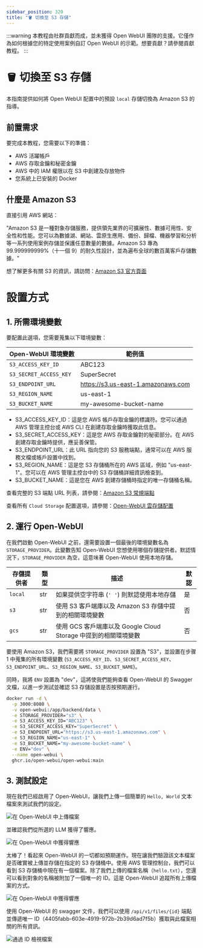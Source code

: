 ```yaml
---
sidebar_position: 320
title: "🪣 切換至 S3 存儲"
---
```


:::warning
本教程由社群貢獻而成，並未獲得 Open WebUI 團隊的支援。它僅作為如何根據您的特定使用案例自訂 Open WebUI 的示範。想要貢獻？請參閱貢獻教程。
:::

# 🪣 切換至 S3 存儲

本指南提供如何將 Open WebUI 配置中的預設 `local` 存儲切換為 Amazon S3 的指導。

## 前置需求

要完成本教程，您需要以下的準備：

- AWS 活躍帳戶
- AWS 存取金鑰和秘密金鑰
- AWS 中的 IAM 權限以在 S3 中創建及存放物件
- 您系統上已安裝的 Docker

## 什麼是 Amazon S3

直接引用 AWS 網站：

"Amazon S3 是一種對象存儲服務，提供領先業界的可擴展性、數據可用性、安全性和性能。您可以為數據湖、網站、雲原生應用、備份、歸檔、機器學習和分析等一系列使用案例存儲並保護任意數量的數據。Amazon S3 專為 99.999999999%（十一個 9）的耐久性設計，並為遍布全球的數百萬客戶存儲數據。"

想了解更多有關 S3 的資訊，請訪問：[Amazon S3 官方頁面](https://aws.amazon.com/s3/)

# 設置方式

## 1. 所需環境變數

要配置此選項，您需要蒐集以下環境變數：

| **Open-WebUI 環境變數**             | **範例值**                                  |
|-------------------------------------|---------------------------------------------|
| `S3_ACCESS_KEY_ID`                  | ABC123                                      |
| `S3_SECRET_ACCESS_KEY`              | SuperSecret                                 |
| `S3_ENDPOINT_URL`                   | https://s3.us-east-1.amazonaws.com          |
| `S3_REGION_NAME`                    | us-east-1                                   |
| `S3_BUCKET_NAME`                    | my-awesome-bucket-name                      |

- S3_ACCESS_KEY_ID：這是您 AWS 帳戶存取金鑰的標識符。您可以通過 AWS 管理主控台或 AWS CLI 在創建存取金鑰時獲取此信息。
- S3_SECRET_ACCESS_KEY：這是您 AWS 存取金鑰對的秘密部分。在 AWS 創建存取金鑰時提供，應妥善保管。
- S3_ENDPOINT_URL：此 URL 指向您的 S3 服務端點，通常可以在 AWS 服務文檔或帳戶設置中找到。
- S3_REGION_NAME：這是您 S3 存儲桶所在的 AWS 區域，例如 "us-east-1"。您可以在 AWS 管理主控台中的 S3 存儲桶詳細資訊檢查到。
- S3_BUCKET_NAME：這是您在 AWS 創建存儲桶時指定的唯一存儲桶名稱。

查看完整的 S3 端點 URL 列表，請參閱：[Amazon S3 常規端點](https://docs.aws.amazon.com/general/latest/gr/s3.html)

查看所有 `Cloud Storage` 配置選項，請參閱：[Open-WebUI 雲存儲配置](https://docs.openwebui.com/getting-started/env-configuration#cloud-storage)

## 2. 運行 Open-WebUI

在我們啟動 Open-WebUI 之前，還需要設置一個最後的環境變數名為 `STORAGE_PROVIDER`。此變數告知 Open-WebUI 您想使用哪個存儲提供者。默認情況下，`STORAGE_PROVIDER` 為空，這意味著 Open-WebUI 使用本地存儲。

| **存儲提供者**     | **類型** | **描述**                                                                     | **默認** |
|--------------------|----------|-----------------------------------------------------------------------------|---------|
| `local`            | str      | 如果提供空字符串 (`' '`) 則默認使用本地存儲                                    | 是       |
| `s3`               | str      | 使用 S3 客戶端庫以及 Amazon S3 存儲中提到的相關環境變數                        | 否       |
| `gcs`              | str      | 使用 GCS 客戶端庫以及 Google Cloud Storage 中提到的相關環境變數                | 否       |

要使用 Amazon S3，我們需要將 `STORAGE_PROVIDER` 設置為 "S3"，並設置在步骤 1 中蒐集的所有環境變數 (`S3_ACCESS_KEY_ID`、`S3_SECRET_ACCESS_KEY`、`S3_ENDPOINT_URL`、`S3_REGION_NAME`、`S3_BUCKET_NAME`)。

同時，我將 `ENV` 設置為 "dev"，這將使我們能夠查看 Open-WebUI 的 Swagger 文檔，以進一步測試並確認 S3 存儲設置是否按預期運行。

```sh
docker run -d \
  -p 3000:8080 \
  -v open-webui:/app/backend/data \
  -e STORAGE_PROVIDER="s3" \
  -e S3_ACCESS_KEY_ID="ABC123" \
  -e S3_SECRET_ACCESS_KEY="SuperSecret" \
  -e S3_ENDPOINT_URL="https://s3.us-east-1.amazonaws.com" \
  -e S3_REGION_NAME="us-east-1" \
  -e S3_BUCKET_NAME="my-awesome-bucket-name" \
  -e ENV="dev" \
  --name open-webui \
  ghcr.io/open-webui/open-webui:main
```

## 3. 測試設定

現在我們已經啟用了 Open-WebUI，讓我們上傳一個簡單的 `Hello, World` 文本檔案來測試我們的設定。

![在 Open-WebUI 中上傳檔案](/images/tutorials/amazon-s3/amazon-s3-upload-file.png)

並確認我們從所選的 LLM 獲得了響應。

![在 Open-WebUI 中獲得響應](/images/tutorials/amazon-s3/amazon-s3-oui-response.png)

太棒了！看起來 Open-WebUI 的一切都如預期運作。現在讓我們驗證該文本檔案是否確實被上傳並存儲在指定的 S3 存儲桶中。使用 AWS 管理控制台，我們可以看到 S3 存儲桶中現在有一個檔案。除了我們上傳的檔案名稱（`hello.txt`），您還可以看到對象的名稱被附加了一個唯一的 ID。這是 Open-WebUI 追蹤所有上傳檔案的方式。

![在 Open-WebUI 中獲得響應](/images/tutorials/amazon-s3/amazon-s3-object-in-bucket.png)

使用 Open-WebUI 的 swagger 文件，我們可以使用 `/api/v1/files/{id}` 端點並傳遞唯一 ID（4405fabb-603e-4919-972b-2b39d6ad7f5b）獲取與此檔案相關的所有資訊。

![通過 ID 檢視檔案](/images/tutorials/amazon-s3/amazon-s3-get-file-by-id.png)
